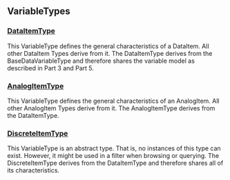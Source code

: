## VariableTypes ##

### [DataItemType](/Common/Part8/VariableTypes/DataItemType) ###
This VariableType defines the general characteristics of a DataItem. All other DataItem Types derive from it. The DataItemType derives from the BaseDataVariableType and therefore shares the variable model as described in Part 3 and Part 5. 

### [AnalogItemType](/Common/Part8/VariableTypes/AnalogItemType) ###
This VariableType defines the general characteristics of an AnalogItem. All other AnalogItem Types derive from it. The AnalogItemType derives from the DataItemType. 

### [DiscreteItemType](/Common/Part8/VariableTypes/DiscreteItemType) ###
This VariableType is an abstract type. That is, no instances of this type can exist. However, it might be used in a filter when browsing or querying. The DiscreteItemType derives from the DataItemType and therefore shares all of its characteristics. 
